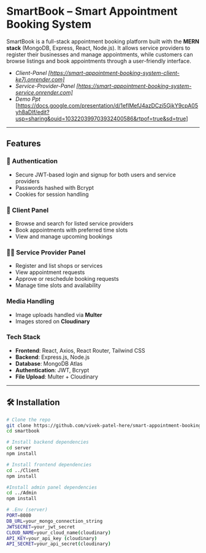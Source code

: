 # SmartBook – Smart Appointment Booking System

SmartBook is a full-stack appointment booking platform built with the **MERN stack** (MongoDB, Express, React, Node.js). It allows service providers to register their businesses and manage appointments, while customers can browse listings and book appointments through a user-friendly interface.

- *Client-Panel [https://smart-appointment-booking-system-client-ke7j.onrender.com]* <br>
- *Service-Provider-Panel [https://smart-appointment-booking-system-service.onrender.com]* <Br>
- *Demo Ppt* [https://docs.google.com/presentation/d/1eflMefJ4azDCzi5GjkY9cpA05yh8aDIf/edit?usp=sharing&ouid=103220399703932400586&rtpof=true&sd=true]
---

## Features

### 🔐 Authentication
- Secure JWT-based login and signup for both users and service providers
- Passwords hashed with Bcrypt
- Cookies for session handling

### 👤 Client Panel
- Browse and search for listed service providers
- Book appointments with preferred time slots
- View and manage upcoming bookings

### 🧑‍💼 Service Provider Panel
- Register and list shops or services
- View appointment requests
- Approve or reschedule booking requests
- Manage time slots and availability

### Media Handling
- Image uploads handled via **Multer**
- Images stored on **Cloudinary**

### Tech Stack
- **Frontend**: React, Axios, React Router, Tailwind CSS
- **Backend**: Express.js, Node.js
- **Database**: MongoDB Atlas
- **Authentication**: JWT, Bcrypt
- **File Upload**: Multer + Cloudinary

---

## 🛠️ Installation

```bash
# Clone the repo
git clone https://github.com/vivek-patel-here/smart-appointment-booking-sysytem.git
cd smartbook

# Install backend dependencies
cd server
npm install

# Install frontend dependencies
cd ../Client
npm install

#Install admin panel dependencies
cd ../Admin
npm install

# .Env (server)
PORT=8080
DB_URL=your_mongo_connection_string
JWTSECRET=your_jwt_secret
CLOUD_NAME=your_cloud_name(cloudinary)
API_KEY=your_api_key (cloudinary)
API_SECRET=your_api_secret(cloudinary)
